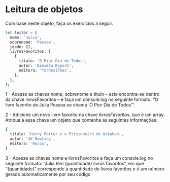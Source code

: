 # Leitura de objetos

Com base neste objeto, faça os exercícios a seguir.

```sh
let leitor = {
  nome: 'Julia',
  sobrenome: 'Pessoa',
  idade: 21,
  livrosFavoritos: [
    {
      titulo: 'O Pior Dia de Todos',
      autor: 'Daniela Kopsch',
      editora: 'Tordesilhas',
    },
  ],
};
```
1 - Acesse as chaves nome, sobrenome e titulo – esta encontra-se dentro da chave livrosFavoritos – e faça um console.log no seguinte formato: “O livro favorito de Julia Pessoa se chama ‘O Pior Dia de Todos’”.

2 - Adicione um novo livro favorito na chave livrosFavoritos, que é um array. Atribua a essa chave um objeto que contenha as seguintes informações:

```sh
{
  titulo: 'Harry Potter e o Prisioneiro de Azkaban',
  autor: 'JK Rowling',
  editora: 'Rocco',
}
```
3 - Acesse as chaves nome e livrosFavoritos e faça um console.log no seguinte formato: “Julia tem {quantidade} livros favoritos”, em que “{quantidade}” corresponde à quantidade de livros favoritos e é um número gerado automaticamente por seu código.

